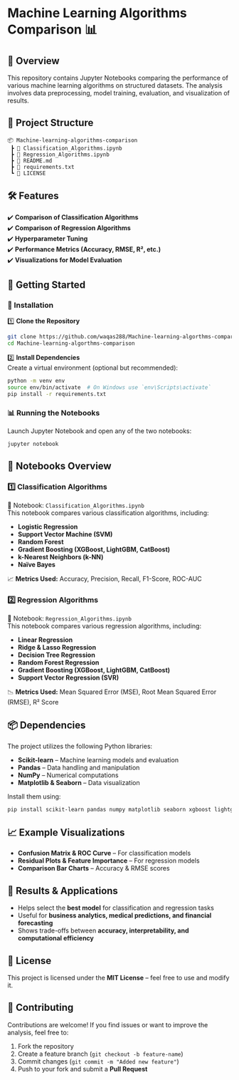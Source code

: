 # **Machine Learning Algorithms Comparison 📊**  

## **📌 Overview**  
This repository contains Jupyter Notebooks comparing the performance of various machine learning algorithms on structured datasets. The analysis involves data preprocessing, model training, evaluation, and visualization of results.  

## **📂 Project Structure**  
```
📦 Machine-learning-algorithms-comparison  
 ┣ 📜 Classification_Algorithms.ipynb  
 ┣ 📜 Regression_Algorithms.ipynb  
 ┣ 📜 README.md  
 ┣ 📜 requirements.txt  
 ┗ 📜 LICENSE  
```  

## **🛠 Features**  
✔️ **Comparison of Classification Algorithms**  
✔️ **Comparison of Regression Algorithms**  
✔️ **Hyperparameter Tuning**  
✔️ **Performance Metrics (Accuracy, RMSE, R², etc.)**  
✔️ **Visualizations for Model Evaluation**  

## **🚀 Getting Started**  

### **🔧 Installation**  
1️⃣ **Clone the Repository**  
```bash
git clone https://github.com/waqas288/Machine-learning-algorthms-comparison.git
cd Machine-learning-algorthms-comparison
```
2️⃣ **Install Dependencies**  
Create a virtual environment (optional but recommended):  
```bash
python -m venv env
source env/bin/activate  # On Windows use `env\Scripts\activate`
pip install -r requirements.txt
```

### **📊 Running the Notebooks**  
Launch Jupyter Notebook and open any of the two notebooks:  
```bash
jupyter notebook
```

## **📂 Notebooks Overview**  

### **1️⃣ Classification Algorithms**  
📌 Notebook: `Classification_Algorithms.ipynb`  
This notebook compares various classification algorithms, including:  
- **Logistic Regression**  
- **Support Vector Machine (SVM)**  
- **Random Forest**  
- **Gradient Boosting (XGBoost, LightGBM, CatBoost)**  
- **k-Nearest Neighbors (k-NN)**  
- **Naïve Bayes**  

📈 **Metrics Used:** Accuracy, Precision, Recall, F1-Score, ROC-AUC  

### **2️⃣ Regression Algorithms**  
📌 Notebook: `Regression_Algorithms.ipynb`  
This notebook compares various regression algorithms, including:  
- **Linear Regression**  
- **Ridge & Lasso Regression**  
- **Decision Tree Regression**  
- **Random Forest Regression**  
- **Gradient Boosting (XGBoost, LightGBM, CatBoost)**  
- **Support Vector Regression (SVR)**  

📉 **Metrics Used:** Mean Squared Error (MSE), Root Mean Squared Error (RMSE), R² Score  

## **📦 Dependencies**  
The project utilizes the following Python libraries:  
- **Scikit-learn** – Machine learning models and evaluation  
- **Pandas** – Data handling and manipulation  
- **NumPy** – Numerical computations  
- **Matplotlib & Seaborn** – Data visualization  

Install them using:  
```bash
pip install scikit-learn pandas numpy matplotlib seaborn xgboost lightgbm catboost
```

## **📈 Example Visualizations**  
- **Confusion Matrix & ROC Curve** – For classification models  
- **Residual Plots & Feature Importance** – For regression models  
- **Comparison Bar Charts** – Accuracy & RMSE scores  

## **📝 Results & Applications**  
- Helps select the **best model** for classification and regression tasks  
- Useful for **business analytics, medical predictions, and financial forecasting**  
- Shows trade-offs between **accuracy, interpretability, and computational efficiency**  

## **📜 License**  
This project is licensed under the **MIT License** – feel free to use and modify it.  

## **🤝 Contributing**  
Contributions are welcome! If you find issues or want to improve the analysis, feel free to:  
1. Fork the repository  
2. Create a feature branch (`git checkout -b feature-name`)  
3. Commit changes (`git commit -m "Added new feature"`)  
4. Push to your fork and submit a **Pull Request**  
